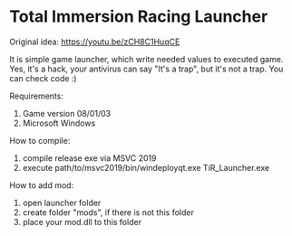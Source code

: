# Total Immersion Racing Launcher

Original idea: https://youtu.be/zCH8C1HuqCE

It is simple game launcher, which write needed values to executed game. Yes, it's a hack, your antivirus can say "It's a trap", but it's not a trap. You can check code :)

Requirements:

1. Game version 08/01/03
2. Microsoft Windows

How to compile:

1) compile release exe via MSVC 2019
2) execute path/to/msvc2019/bin/windeployqt.exe TiR_Launcher.exe

How to add mod:

1. open launcher folder
2. create folder "mods", if there is not this folder
3. place your mod.dll to this folder
